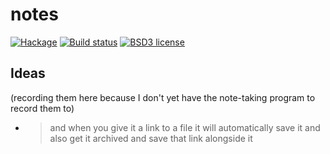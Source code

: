 # notes

[![Hackage](https://img.shields.io/hackage/v/notes.svg)](https://hackage.haskell.org/package/notes)
[![Build status](https://secure.travis-ci.org/aelve/notes.svg)](https://travis-ci.org/aelve/notes)
[![BSD3 license](https://img.shields.io/badge/license-BSD3-blue.svg)](https://github.com/aelve/notes/blob/master/LICENSE)

## Ideas

(recording them here because I don't yet have the note-taking program to record them to)

* > and when you give it a link to a file it will automatically save it and also get it archived and save that link alongside it
